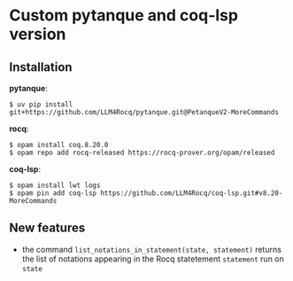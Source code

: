 # Custom pytanque and coq-lsp version

## Installation

**pytanque**:
```
$ uv pip install git+https://github.com/LLM4Rocq/pytanque.git@PetanqueV2-MoreCommands
```

**rocq**:
```
$ opam install coq.8.20.0
$ opam repo add rocq-released https://rocq-prover.org/opam/released
```

**coq-lsp**:
```
$ opam install lwt logs
$ opam pin add coq-lsp https://github.com/LLM4Rocq/coq-lsp.git#v8.20-MoreCommands
```

## New features

- the command `list_notations_in_statement(state, statement)` returns the list of notations appearing in the Rocq statetement `statement` run on `state`

